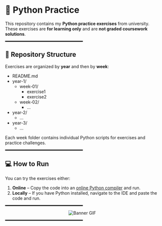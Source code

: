 # 🐍 Python Practice

This repository contains my **Python practice exercises** from university.  
These exercises are **for learning only** and are **not graded coursework solutions**.

<p align="center">
  <hr style="width: 50%; border: 1px solid #000;">
</p>

## 📂 Repository Structure

Exercises are organized by **year** and then by **week**:

<ul>
  <li>README.md</li>
  <li>year-1/
    <ul>
      <li>week-01/
        <ul>
          <li>exercise1</li>
          <li>exercise2</li>
        </ul>
      </li>
      <li>week-02/
        <ul>
          <li>...</li>
        </ul>
      </li>
    </ul>
  </li>
  <li>year-2/
    <ul>
      <li>...</li>
    </ul>
  </li>
  <li>year-3/
    <ul>
      <li>...</li>
    </ul>
  </li>
</ul>

Each week folder contains individual Python scripts for exercises and practice challenges.

<p align="center">
  <hr style="width: 50%; border: 1px solid #000;">
</p>

## 💻 How to Run

You can try the exercises either:

1. **Online** – Copy the code into an [online Python compiler](https://www.programiz.com/python-programming/online-compiler/) and run.  
2. **Locally** – If you have Python installed, navigate to the IDE and paste the code and run.

<p align="center">
  <hr style="width: 50%; border: 1px solid #000;">
</p>

<p align="center">
  <img src="https://media1.tenor.com/m/Z6Sx7xwWTFAAAAAC/banner.gif" alt="Banner GIF">
</p>

<p align="center">
  <hr style="width: 50%; border: 1px solid #000;">
</p>
